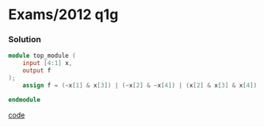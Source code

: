 # Exams/2012 q1g
### Solution
```Verilog
module top_module (
    input [4:1] x,
    output f
); 
    assign f = (~x[1] & x[3]) | (~x[2] & ~x[4]) | (x[2] & x[3] & x[4]);

endmodule
```
[code](./79.v)
